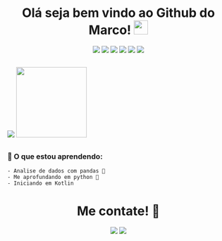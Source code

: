 <h1 align='center'> Olá seja bem vindo ao Github do Marco!  <img src="https://raw.githubusercontent.com/iampavangandhi/iampavangandhi/master/gifs/Hi.gif" height="32px"></h1>

<div align='center'>
    <img src="https://img.icons8.com/color/48/000000/python--v1.png"/>
    <img src="https://img.icons8.com/color/48/000000/html-5--v1.png"/>
    <img src="https://img.icons8.com/color/48/000000/css3.png"/>
    <img src="https://img.icons8.com/color/48/000000/javascript--v1.png"/>
    <img src="https://img.icons8.com/color/48/000000/pandas.png"/>
    <img src="https://img.icons8.com/color/48/000000/unity.png"/>
</div>
 
##

<div>
  <img heigt="160em"src="https://github-readme-stats.vercel.app/api?username=Moviopudim&show_icons=true&theme=dark">
  <img height="160em" src="https://github-readme-stats.vercel.app/api/top-langs/?username=Moviopudim&layout=compact&theme=dark"/>
</div>

##

### 📖 O que estou aprendendo:

    - Analise de dados com pandas 🐼
    - Me aprofundando em python 🐍
    - Iniciando em Kotlin
    
##

<h1 align='center'> Me contate! 📩</h1>

<div align='center'>
    <a href='https://www.instagram.com/alves.movio/'><img src="https://img.icons8.com/color/48/000000/instagram.png"/></a>
    <a href='mailto:maamovio@gmail.com'><img src="https://img.icons8.com/color/48/000000/gmail--v1.png"/></a>
</div>
